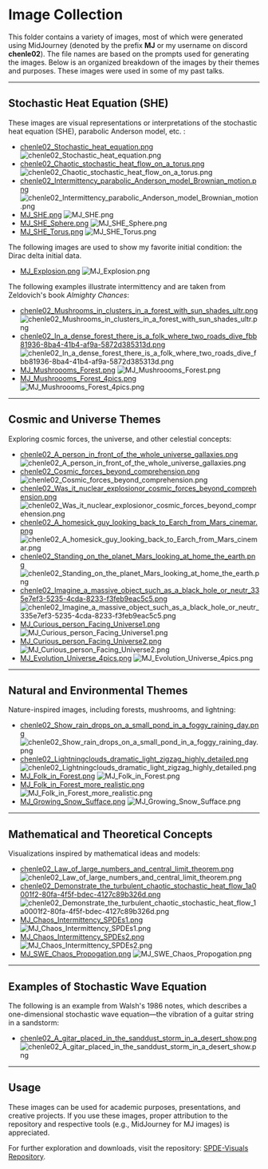 # Image Collection

This folder contains a variety of images, most of which were generated using MidJourney (denoted by the prefix **MJ** or my username on discord **chenle02**). The file names are based on the prompts used for generating the images. Below is an organized breakdown of the images by their themes and purposes. These images were used in some of my past talks.

---

## **Stochastic Heat Equation (SHE)**

These images are visual representations or interpretations of the stochastic heat equation (SHE), parabolic Anderson model, etc. :

- [chenle02_Stochastic_heat_equation.png](./chenle02_Stochastic_heat_equation.png)
  ![chenle02_Stochastic_heat_equation.png](./chenle02_Stochastic_heat_equation.png)
- [chenle02_Chaotic_stochastic_heat_flow_on_a_torus.png](./chenle02_Chaotic_stochastic_heat_flow_on_a_torus.png)
  ![chenle02_Chaotic_stochastic_heat_flow_on_a_torus.png](./chenle02_Chaotic_stochastic_heat_flow_on_a_torus.png)
- [chenle02_Intermittency_parabolic_Anderson_model_Brownian_motion.png](./chenle02_Intermittency_parabolic_Anderson_model_Brownian_motion.png)
  ![chenle02_Intermittency_parabolic_Anderson_model_Brownian_motion.png](./chenle02_Intermittency_parabolic_Anderson_model_Brownian_motion.png)
- [MJ_SHE.png](./MJ_SHE.png)
  ![MJ_SHE.png](./MJ_SHE.png)
- [MJ_SHE_Sphere.png](./MJ_SHE_Sphere.png)
  ![MJ_SHE_Sphere.png](./MJ_SHE_Sphere.png)
- [MJ_SHE_Torus.png](./MJ_SHE_Torus.png)
  ![MJ_SHE_Torus.png](./MJ_SHE_Torus.png)

The following images are used to show my favorite initial condition: the Dirac delta initial data.

- [MJ_Explosion.png](./MJ_Explosion.png)
  ![MJ_Explosion.png](./MJ_Explosion.png)

The following examples illustrate intermittency and are taken from Zeldovich's book *Almighty Chances*:

- [chenle02_Mushrooms_in_clusters_in_a_forest_with_sun_shades_ultr.png](./chenle02_Mushrooms_in_clusters_in_a_forest_with_sun_shades_ultr.png)
  ![chenle02_Mushrooms_in_clusters_in_a_forest_with_sun_shades_ultr.png](./chenle02_Mushrooms_in_clusters_in_a_forest_with_sun_shades_ultr.png)
- [chenle02_In_a_dense_forest_there_is_a_folk_where_two_roads_dive_fbb81936-8ba4-41b4-af9a-5872d385313d.png](./chenle02_In_a_dense_forest_there_is_a_folk_where_two_roads_dive_fbb81936-8ba4-41b4-af9a-5872d385313d.png)
  ![chenle02_In_a_dense_forest_there_is_a_folk_where_two_roads_dive_fbb81936-8ba4-41b4-af9a-5872d385313d.png](./chenle02_In_a_dense_forest_there_is_a_folk_where_two_roads_dive_fbb81936-8ba4-41b4-af9a-5872d385313d.png)
- [MJ_Mushroooms_Forest.png](./MJ_Mushroooms_Forest.png)
  ![MJ_Mushroooms_Forest.png](./MJ_Mushroooms_Forest.png)
- [MJ_Mushroooms_Forest_4pics.png](./MJ_Mushroooms_Forest_4pics.png)
  ![MJ_Mushroooms_Forest_4pics.png](./MJ_Mushroooms_Forest_4pics.png)

---

## **Cosmic and Universe Themes**

Exploring cosmic forces, the universe, and other celestial concepts:

- [chenle02_A_person_in_front_of_the_whole_universe_gallaxies.png](./chenle02_A_person_in_front_of_the_whole_universe_gallaxies.png)
  ![chenle02_A_person_in_front_of_the_whole_universe_gallaxies.png](./chenle02_A_person_in_front_of_the_whole_universe_gallaxies.png)
- [chenle02_Cosmic_forces_beyond_comprehension.png](./chenle02_Cosmic_forces_beyond_comprehension.png)
  ![chenle02_Cosmic_forces_beyond_comprehension.png](./chenle02_Cosmic_forces_beyond_comprehension.png)
- [chenle02_Was_it_nuclear_explosionor_cosmic_forces_beyond_comprehension.png](./chenle02_Was_it_nuclear_explosionor_cosmic_forces_beyond_comprehension.png)
  ![chenle02_Was_it_nuclear_explosionor_cosmic_forces_beyond_comprehension.png](./chenle02_Was_it_nuclear_explosionor_cosmic_forces_beyond_comprehension.png)
- [chenle02_A_homesick_guy_looking_back_to_Earch_from_Mars_cinemar.png](./chenle02_A_homesick_guy_looking_back_to_Earch_from_Mars_cinemar.png)
  ![chenle02_A_homesick_guy_looking_back_to_Earch_from_Mars_cinemar.png](./chenle02_A_homesick_guy_looking_back_to_Earch_from_Mars_cinemar.png)
- [chenle02_Standing_on_the_planet_Mars_looking_at_home_the_earth.png](./chenle02_Standing_on_the_planet_Mars_looking_at_home_the_earth.png)
  ![chenle02_Standing_on_the_planet_Mars_looking_at_home_the_earth.png](./chenle02_Standing_on_the_planet_Mars_looking_at_home_the_earth.png)
- [chenle02_Imagine_a_massive_object_such_as_a_black_hole_or_neutr_335e7ef3-5235-4cda-8233-f3feb9eac5c5.png](./chenle02_Imagine_a_massive_object_such_as_a_black_hole_or_neutr_335e7ef3-5235-4cda-8233-f3feb9eac5c5.png)
  ![chenle02_Imagine_a_massive_object_such_as_a_black_hole_or_neutr_335e7ef3-5235-4cda-8233-f3feb9eac5c5.png](./chenle02_Imagine_a_massive_object_such_as_a_black_hole_or_neutr_335e7ef3-5235-4cda-8233-f3feb9eac5c5.png)
- [MJ_Curious_person_Facing_Universe1.png](./MJ_Curious_person_Facing_Universe1.png)
  ![MJ_Curious_person_Facing_Universe1.png](./MJ_Curious_person_Facing_Universe1.png)
- [MJ_Curious_person_Facing_Universe2.png](./MJ_Curious_person_Facing_Universe2.png)
  ![MJ_Curious_person_Facing_Universe2.png](./MJ_Curious_person_Facing_Universe2.png)
- [MJ_Evolution_Universe_4pics.png](./MJ_Evolution_Universe_4pics.png)
  ![MJ_Evolution_Universe_4pics.png](./MJ_Evolution_Universe_4pics.png)

---

## **Natural and Environmental Themes**

Nature-inspired images, including forests, mushrooms, and lightning:

- [chenle02_Show_rain_drops_on_a_small_pond_in_a_foggy_raining_day.png](./chenle02_Show_rain_drops_on_a_small_pond_in_a_foggy_raining_day.png)
  ![chenle02_Show_rain_drops_on_a_small_pond_in_a_foggy_raining_day.png](./chenle02_Show_rain_drops_on_a_small_pond_in_a_foggy_raining_day.png)
- [chenle02_Lightningclouds_dramatic_light_zigzag_highly_detailed.png](./chenle02_Lightningclouds_dramatic_light_zigzag_highly_detailed.png)
  ![chenle02_Lightningclouds_dramatic_light_zigzag_highly_detailed.png](./chenle02_Lightningclouds_dramatic_light_zigzag_highly_detailed.png)
- [MJ_Folk_in_Forest.png](./MJ_Folk_in_Forest.png)
  ![MJ_Folk_in_Forest.png](./MJ_Folk_in_Forest.png)
- [MJ_Folk_in_Forest_more_realistic.png](./MJ_Folk_in_Forest_more_realistic.png)
  ![MJ_Folk_in_Forest_more_realistic.png](./MJ_Folk_in_Forest_more_realistic.png)
- [MJ_Growing_Snow_Sufface.png](./MJ_Growing_Snow_Sufface.png)
  ![MJ_Growing_Snow_Sufface.png](./MJ_Growing_Snow_Sufface.png)

---

## **Mathematical and Theoretical Concepts**

Visualizations inspired by mathematical ideas and models:

- [chenle02_Law_of_large_numbers_and_central_limit_theorem.png](./chenle02_Law_of_large_numbers_and_central_limit_theorem.png)
  ![chenle02_Law_of_large_numbers_and_central_limit_theorem.png](./chenle02_Law_of_large_numbers_and_central_limit_theorem.png)
- [chenle02_Demonstrate_the_turbulent_chaotic_stochastic_heat_flow_1a0001f2-80fa-4f5f-bdec-4127c89b326d.png](./chenle02_Demonstrate_the_turbulent_chaotic_stochastic_heat_flow_1a0001f2-80fa-4f5f-bdec-4127c89b326d.png)
  ![chenle02_Demonstrate_the_turbulent_chaotic_stochastic_heat_flow_1a0001f2-80fa-4f5f-bdec-4127c89b326d.png](./chenle02_Demonstrate_the_turbulent_chaotic_stochastic_heat_flow_1a0001f2-80fa-4f5f-bdec-4127c89b326d.png)
- [MJ_Chaos_Intermittency_SPDEs1.png](./MJ_Chaos_Intermittency_SPDEs1.png)
  ![MJ_Chaos_Intermittency_SPDEs1.png](./MJ_Chaos_Intermittency_SPDEs1.png)
- [MJ_Chaos_Intermittency_SPDEs2.png](./MJ_Chaos_Intermittency_SPDEs2.png)
  ![MJ_Chaos_Intermittency_SPDEs2.png](./MJ_Chaos_Intermittency_SPDEs2.png)
- [MJ_SWE_Chaos_Propogation.png](./MJ_SWE_Chaos_Propogation.png)
  ![MJ_SWE_Chaos_Propogation.png](./MJ_SWE_Chaos_Propogation.png)

---

## **Examples of Stochastic Wave Equation**

The following is an example from Walsh's 1986 notes, which describes a one-dimensional stochastic wave equation—the vibration of a guitar string in a sandstorm:

- [chenle02_A_gitar_placed_in_the_sanddust_storm_in_a_desert_show.png](./chenle02_A_gitar_placed_in_the_sanddust_storm_in_a_desert_show.png)
  ![chenle02_A_gitar_placed_in_the_sanddust_storm_in_a_desert_show.png](./chenle02_A_gitar_placed_in_the_sanddust_storm_in_a_desert_show.png)

---

## Usage

These images can be used for academic purposes, presentations, and creative projects. If you use these images, proper attribution to the repository and respective tools (e.g., MidJourney for MJ images) is appreciated.

For further exploration and downloads, visit the repository: [SPDE-Visuals Repository](https://github.com/SPDEngine/SPDE-Visuals).

